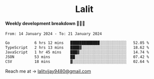 <h1 align="center">Lalit</h1>

#### Weekly development breakdown 👨🏻‍💻
<!--START_SECTION:waka-->

```txt
From: 14 January 2024 - To: 21 January 2024

Go           6 hrs 12 mins   █████████████░░░░░░░░░░░░   52.05 %
TypeScript   2 hrs 13 mins   ████▓░░░░░░░░░░░░░░░░░░░░   18.62 %
JavaScript   1 hr 45 mins    ███▓░░░░░░░░░░░░░░░░░░░░░   14.74 %
JSON         53 mins         ██░░░░░░░░░░░░░░░░░░░░░░░   07.42 %
CSV          18 mins         ▓░░░░░░░░░░░░░░░░░░░░░░░░   02.64 %
```

<!--END_SECTION:waka-->

Reach me at → lalitvijay9480@gmail.com
